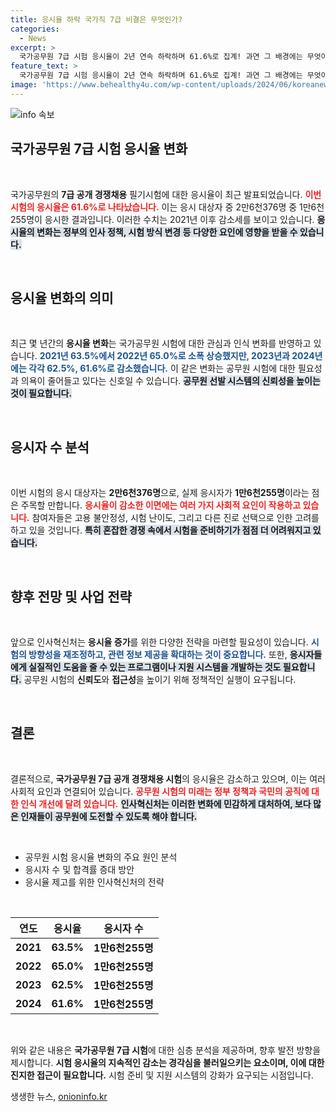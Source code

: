 ```yaml
---
title: 응시율 하락 국가직 7급 비결은 무엇인가?
categories:
  - News
excerpt: >
  국가공무원 7급 시험 응시율이 2년 연속 하락하며 61.6%로 집계! 과연 그 배경에는 무엇이 있을까? 자세한 내용을 확인하세요!
feature_text: >
  국가공무원 7급 시험 응시율이 2년 연속 하락하며 61.6%로 집계! 과연 그 배경에는 무엇이 있을까? 자세한 내용을 확인하세요!
image: 'https://www.behealthy4u.com/wp-content/uploads/2024/06/koreanews.jpg'
---
```


<p><img src="https://www.behealthy4u.com/wp-content/uploads/2024/06/koreanews.jpg" alt="info 속보" /></p>

<h2 data-ke-size="size26">국가공무원 7급 시험 응시율 변화</h2>

<p data-ke-size="size16">&nbsp;</p>

<p>국가공무원의 <b>7급 공개 경쟁채용</b> 필기시험에 대한 응시율이 최근 발표되었습니다. <b><span style="color: #ee2323;">이번 시험의 응시율은 61.6%로 나타났습니다.</span></b> 이는 응시 대상자 중 2만6천376명 중 1만6천255명이 응시한 결과입니다. 이러한 수치는 2021년 이후 감소세를 보이고 있습니다. <b><span style="background-color: #21538527;">응시율의 변화는 정부의 인사 정책, 시험 방식 변경 등 다양한 요인에 영향을 받을 수 있습니다.</span></b> </p>

<p data-ke-size="size16">&nbsp;</p>

<h2 data-ke-size="size26">응시율 변화의 의미</h2>

<p data-ke-size="size16">&nbsp;</p>

<p>최근 몇 년간의 <b>응시율 변화</b>는 국가공무원 시험에 대한 관심과 인식 변화를 반영하고 있습니다. <b><span style="color: #1a5490;">2021년 63.5%에서 2022년 65.0%로 소폭 상승했지만, 2023년과 2024년에는 각각 62.5%, 61.6%로 감소했습니다.</span></b> 이 같은 변화는 공무원 시험에 대한 필요성과 의욕이 줄어들고 있다는 신호일 수 있습니다. <b><span style="background-color: #21538527;">공무원 선발 시스템의 신뢰성을 높이는 것이 필요합니다.</span></b></p>

<p data-ke-size="size16">&nbsp;</p>

<h2 data-ke-size="size26">응시자 수 분석</h2>

<p data-ke-size="size16">&nbsp;</p>

<p>이번 시험의 응시 대상자는 <b>2만6천376명</b>으로, 실제 응시자가 <b>1만6천255명</b>이라는 점은 주목할 만합니다. <b><span style="color: #ee2323;">응시율이 감소한 이면에는 여러 가지 사회적 요인이 작용하고 있습니다.</span></b> 참여자들은 고용 불안정성, 시험 난이도, 그리고 다른 진로 선택으로 인한 고려를 하고 있을 것입니다. <b><span style="background-color: #21538527;">특히 혼잡한 경쟁 속에서 시험을 준비하기가 점점 더 어려워지고 있습니다.</span></b></p>

<p data-ke-size="size16">&nbsp;</p>

<h2 data-ke-size="size26">향후 전망 및 사업 전략</h2>

<p data-ke-size="size16">&nbsp;</p>

<p>앞으로 인사혁신처는 <b>응시율 증가</b>를 위한 다양한 전략을 마련할 필요성이 있습니다. <b><span style="color: #1a5490;">시험의 방향성을 재조정하고, 관련 정보 제공을 확대하는 것이 중요합니다.</span></b> 또한, <b><span style="background-color: #21538527;">응시자들에게 실질적인 도움을 줄 수 있는 프로그램이나 지원 시스템을 개발하는 것도 필요합니다.</span></b> 공무원 시험의 <b>신뢰도</b>와 <b>접근성</b>을 높이기 위해 정책적인 실행이 요구됩니다.</p>

<p data-ke-size="size16">&nbsp;</p>

<h2 data-ke-size="size26">결론</h2>

<p data-ke-size="size16">&nbsp;</p>

<p>결론적으로, <b>국가공무원 7급 공개 경쟁채용 시험</b>의 응시율은 감소하고 있으며, 이는 여러 사회적 요인과 연결되어 있습니다. <b><span style="color: #ee2323;">공무원 시험의 미래는 정부 정책과 국민의 공직에 대한 인식 개선에 달려 있습니다.</span></b> <b><span style="background-color: #21538527;">인사혁신처는 이러한 변화에 민감하게 대처하여, 보다 많은 인재들이 공무원에 도전할 수 있도록 해야 합니다.</span></b></p>

<p data-ke-size="size16">&nbsp;</p>

<ul>
    <li>공무원 시험 응시율 변화의 주요 원인 분석</li>
    <li>응시자 수 및 합격률 증대 방안</li>
    <li>응시율 제고를 위한 인사혁신처의 전략</li>
</ul>

<p data-ke-size="size16">&nbsp;</p>

<table style="width: 100%;">
    <thead>
        <tr>
            <th style="text-align: center;">연도</th>
            <th style="text-align: center;">응시율</th>
            <th style="text-align: center;">응시자 수</th>
        </tr>
    </thead>
    <tbody>
        <tr>
            <td style="text-align: center; height: 17px;"><b>2021</b></td>
            <td style="text-align: center; height: 17px;"><b>63.5%</b></td>
            <td style="text-align: center; height: 17px;"><b>1만6천255명</b></td>
        </tr>
        <tr>
            <td style="text-align: center; height: 17px;"><b>2022</b></td>
            <td style="text-align: center; height: 17px;"><b>65.0%</b></td>
            <td style="text-align: center; height: 17px;"><b>1만6천255명</b></td>
        </tr>
        <tr>
            <td style="text-align: center; height: 17px;"><b>2023</b></td>
            <td style="text-align: center; height: 17px;"><b>62.5%</b></td>
            <td style="text-align: center; height: 17px;"><b>1만6천255명</b></td>
        </tr>
        <tr>
            <td style="text-align: center; height: 17px;"><b>2024</b></td>
            <td style="text-align: center; height: 17px;"><b>61.6%</b></td>
            <td style="text-align: center; height: 17px;"><b>1만6천255명</b></td>
        </tr>
    </tbody>
</table>

<p data-ke-size="size16">&nbsp;</p>

<p>위와 같은 내용은 <b>국가공무원 7급 시험</b>에 대한 심층 분석을 제공하며, 향후 발전 방향을 제시합니다. <b>시험 응시율의 지속적인 감소는 경각심을 불러일으키는 요소이며, 이에 대한 진지한 접근이 필요합니다.</b> 시험 준비 및 지원 시스템의 강화가 요구되는 시점입니다.</p>
생생한 뉴스, <a href="https://onioninfo.kr" rel="dofollow">onioninfo.kr</a>


